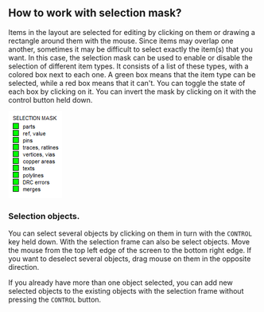 ## How to work with selection mask?

Items in the layout are selected for editing by clicking on them or drawing a rectangle around them with the mouse. Since items may overlap one another, sometimes it may be difficult to select exactly the item(s) that you want. In this case, the selection mask can be used to enable or disable the selection of different item types. It consists of a list of these types, with a colored box next to each one. A green box means that the item type can be selected, while a red box means that it can't. You can toggle the state of each box by clicking on it. You can invert the mask by clicking on it with the control button held down.

![Freepcb selection mask](/pictures/mask.png)

### Selection objects.

You can select several objects by clicking on them in turn with the `CONTROL` key held down. With the selection frame can also be select objects. Move the mouse from the top left edge of the screen to the bottom right edge. If you want to deselect several objects, drag mouse on them in the opposite direction.

If you already have more than one object selected, you can add new selected objects to the existing objects with the selection frame without pressing the `CONTROL` button.

